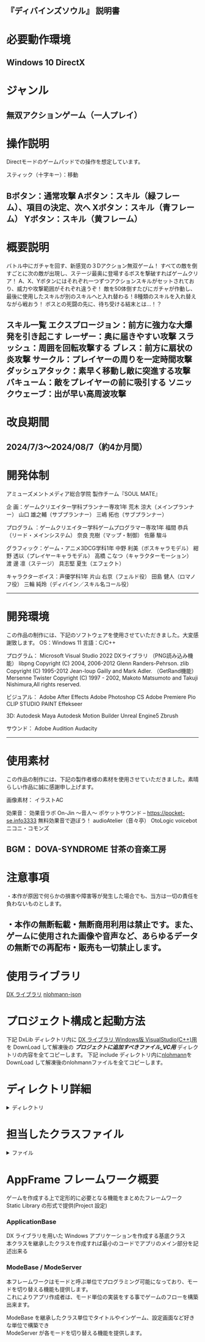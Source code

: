 『ディバインズソウル』 説明書
--------------------------------
# 必要動作環境
 Windows 10
 DirectX
--------------------------------
# ジャンル
無双アクションゲーム（一人プレイ）
--------------------------------

# 操作説明
Directモードのゲームパッドでの操作を想定しています。

スティック（十字キー）：移動

Bボタン：通常攻撃
Aボタン：スキル（緑フレーム）、項目の決定、次へ
Xボタン：スキル（青フレーム）
Yボタン：スキル（黄フレーム）
--------------------------------
# 概要説明            
バトル中にガチャを回す、新感覚の３Dアクション無双ゲーム！
すべての敵を倒すごとに次の敵が出現し、ステージ最奥に登場するボスを撃破すればゲームクリア！
A、X、Yボタンにはそれぞれ一つずつアクションスキルがセットされており、威力や攻撃範囲がそれぞれ違うぞ！
敵を50体倒すたびにガチャが作動し、最後に使用したスキルが別のスキルへと入れ替わる！8種類のスキルを入れ替えながら戦おう！
ボスとの死闘の先に、待ち受ける結末とは…！？

スキル一覧
エクスプロージョン：前方に強力な大爆発を引き起こす
レーザー：奥に届きやすい攻撃
スラッシュ：周囲を回転攻撃する
ブレス：前方に扇状の炎攻撃
サークル：プレイヤーの周りを一定時間攻撃
ダッシュアタック：素早く移動し敵に突進する攻撃
バキューム：敵をプレイヤーの前に吸引する
ソニックウェーブ：出が早い高周波攻撃
--------------------------------
# 改良期間
2024/7/3～2024/08/7（約4か月間）
-------------------------------
# 開発体制
アミューズメントメディア総合学院
製作チーム『SOUL MATE』


企    画：ゲームクリエイター学科プランナー専攻1年
荒木  涼大（メインプランナー）
山口 雄之輔（サブプランナー）
三嶋  拓也（サブプランナー）


プログラム ：ゲームクリエイター学科ゲームプログラマー専攻1年
福間  恭兵（リード・メインシステム）
奈良  充樹（マップ・制御）
佐藤  駿斗


グラフィック：ゲーム・アニメ3DCG学科1年
中野  利美（ボスキャラモデル）
紺野  透以（プレイヤーキャラモデル）
高橋 こなつ（キャラクターモーション）
渡 邊  凛（ステージ）
具志堅 夏生（エフェクト）


キャラクターボイス：声優学科1年
片山  右京（フェルド役）
田島  健人（ロマノフ役）
三輪  純玲（ディバイン／スキル名コール役）


--------------------------------
# 開発環境
この作品の制作には、下記のソフトウェアを使用させていただきました。大変感謝致します。
OS：Windows 11
言語：C/C++


プログラム：
Microsoft Visual Studio 2022
DXライブラリ
（PNG読み込み機能）
libpng Copyright (C) 2004, 2006-2012 Glenn Randers-Pehrson.
zlib Copyright (C) 1995-2012 Jean-loup Gailly and Mark Adler.
（GetRand機能）
 Mersenne Twister
 Copyright (C) 1997 - 2002, Makoto Matsumoto and Takuji Nishimura,All rights reserved.


ビジュアル：
Adobe After Effects
Adobe Photoshop CS
Adobe Premiere Pio
CLIP STUDIO PAINT
Effekseer


3D:
Autodesk Maya
Autodesk Motion Builder
Unreal Engine5
Zbrush

サウンド：
Adobe Audition
Audacity 

--------------------------------
# 使用素材
この作品の制作には、下記の製作者様の素材を使用させていただきました。素晴らしい作品に誠に感謝申し上げます。

画像素材：
イラストAC

効果音：
効果音ラボ
 On-Jin ～音人～
ポケットサウンド – https://pocket-se.info3333
無料効果音で遊ぼう！
audioAtelier（音々亭）
OtoLogic
voicebot
ニコニ・コモンズ

BGM：
DOVA-SYNDROME
甘茶の音楽工房
--------------------------------
# 注意事項
・本作が原因で何らかの損害や障害等が発生した場合でも、当方は一切の責任を負わないものとします。

・本作の無断転載・無断商用利用は禁止です。また、ゲームに使用された画像や音声など、あらゆるデータの無断での再配布・販売も一切禁止します。
--------------------------------

# 使用ライブラリ
[DX ライブラリ](https://dxlib.xsrv.jp/)
[nlohmann-json](https://github.com/nlohmann/json)

# プロジェクト構成と起動方法
下記 DxLib ディレクトリ内に [DX ライブラリ Windows版 VisualStudio(C++)用](https://dxlib.xsrv.jp/DxLib/DxLib_VC3_24d.zip) を DownLoad して解凍後の ***プロジェクトに追加すべきファイル_VC用*** ディレクトリの内容を全てコピーします。
下記 include ディレクトリ内に[nlohmann](https://github.com/nlohmann/json)をDownLoad して解凍後のnlohmannファイルを全てコピーします。

# ディレクトリ詳細
<details>
<summary>ディレクトリ</summary>
<pre>
.
├── DxLib(ライブラリ用ディレクトリ)
│
├── AppFrame(自作ゲームフレームワーク用のライブラリ Project)
│   │
│   ├── AppFrame
│   │   │
│   │   └── Application
|   |   |   |
|   |   |   └── ApplicationBase(Dxライブラリやループ処理を行う基底クラスファイル)
|   |   |   |
|   |   |   └── WinMain(ゲーム全体の処理をするソースファイル)
│   │   │
│   │   └── CFile
|   |   |   |
|   |   |   └── CFile(外部ファイルの読み込み、書き込みに関するクラスファイル)
│   │   │
│   │   └── ModeServer
|   |   |   |
|   |   |   └── ModeBase(モードの基底クラスファイル)
|   |   |   |
|   |   |   └── ModeServer(モードの追加、削除などの管理クラスファイル)
│   │   │
│   │   └── Object
|   |   |   |
|   |   |   └── ObjectBase(ゲーム内の物体の基底クラスファイル)
│   │   │
│   │   └── Reference
|   |   |   |
|   |   |   └── ColorFormat(RGBの色フォーマットに関するヘッダーファイル)
|   |   |   |
|   |   |   └── MyCollision(当たり判定に関するクラスファイル)
|   |   |   |
|   |   |   └── MyDraw(2Dでの矩形描画クラスファイル)
|   |   |   |
|   |   |   └── MyMath(イージング、デグリーラジアンの変換などを行うクラスファイル)
|   |   |   |
|   |   |   └── MyStruct(自作構造体をまとめるクラスファイル)
│   │   │
│   │   └── ResourceServer
|   |   |   |
|   |   |   └──ResourceServer(リソース管理のクラスファイル)
│   │   │
│   │   └── System
|   |       |
|   |       └── XPad
|   |       |   |
|   |       |   └── GameXPad(Xinputの処理クラスファイル)
|   |       |
|   |       └── GamePad(DirectInputの処理クラスファイル)
│   │   
│   ├── appframe.h(ヘッダーファイル)
│   │
│   ├── UtilMacro.h(ヘッダーファイル)
│   │
│   └── AppFrame.sln(Game.sln の方を起動して下さい)
│
└── Game(ゲーム本体の Project)
│   │
│   └──── Game
│      │
│      └── Actioncollision(当たり判定後の押し戻し、攻撃判定などの処理をまとめたクラスファイル)
│      │
│      └── ApplicationGlobal(ApplicationMainに実態を持つグローバルな関数をまとめるクラスファイル)
│      │
│      └── ApplicationMain(ApplicationBaseの派生。ゲームループを処理するクラスファイル)
│      │
│      └── Camera(カメラ制御を行うクラスファイル)
│      │
│      └── divine(ゲーム内スキルDivineの処理クラスファイル)
│      │
│      └── Effect(エフェクトの発生から終了までの処理のクラスファイル)
│      │
│      └── EN_Crab(Enemyクラスの派生で、カブトガニのような敵の処理をまとめたクラスファイル)
│      │
│      └── EN_Osero(Enemyクラスの派生で、人型の敵の処理をまとめたクラスファイル)
│      │
│      └── EN_Romanoff(Enemyクラスの派生で、ボスの処理をまとめたクラスファイル)
│      │
│      └── Enemy(ObjectBaseの派生で敵に関するObjectの基底クラスファイル)
│      │
│      └── EnemyManager(敵の出現、削除など敵を管理するクラスファイル)
│      │
│      └── EnumInfo(スキルなどで使うEnumをまとめたヘッダー)
│      │
│      └── Game.sln(こちらを起動して下さい)
│      │
│      └── GameEvent(ゲーム内の進行イベントを制御するクラスファイル)
│      │
│      └── GameSystem(ゲーム内システムに関する制御クラスファイル)
│      │
│      └── gameui(ゲーム内UIを制御、描画するクラスファイル)
│      │
│      └── JsonUtility(Jsonをこのプロジェクト内でも扱えるようにするクラスファイル)
│      │
│      └── MapEntity(ソースファイル)(ゲーム内マップの背景を描画するためのクラスファイル)
│      │
│      └── MathCollision(当たり判定の制御全般を扱うクラスに扱う関数をまとめたクラスクラスファイル)
│      │
│      └── ModeEnding(クリア後の映像を描画するクラスファイル)
│      │
│      └── ModeFade(モード間のフェード用のクラスファイル) 
│      │
│      └── ModeGame(ステージを管理するクラスファイル)
│      │
│      └── ModeGameClear(クリア後の画像を描画するクラスファイル)
│      │
│      └── ModeGameover(プレイヤー死亡後の画像を描画するファイル)
│      │
│      └── ModeLoad(ロード画面を描画するクラスファイル)
│      │
│      └── ModeLogo(ロゴ画像を描画するクラスファイル)
│      │
│      └── ModeSound(音関係を再生、停止するクラスファイル)
│      │
│      └── ModeTitle(タイトル画像を描画するクラスファイル)
│      │
│      └── ObjectManager(オブジェクトの配置、挙動を管理するクラスファイル)
│      │
│      └── Player(プレイヤーの処理全般クラスファイル)
│      │
│      └── PlayerManager(プレイヤー処理を安全に上の階層で扱えるようにするクラスファイル)
│      │
│      └── ResourceServer(外部ファイルでリソースを追加しやすくするためのクラスファイル)
│      │
│      └── SkillSlot(使用できるスキルを変更させるためのクラスファイル)
│      │
│      └── SoundItem(ModeSoundに使うアイテムの処理クラスファイル)
│      │
│      └── SoundServer(音声の追加、削除するためのクラスファイル)
│
└── include(nlohmann-jsonのインクルードファイル)

</pre>
</details>

# 担当したクラスファイル
<details>
<summary>ファイル</summary>

Actioncollision
divine
Effect
EN_Crab
EN_Osero
EN_Romanoff
Enemy
EnemyManager
GameEvent
GameSystem
gameui
MapEntity(一部)
MathCollision
ModeEnding
ModeFade
ModeGame
ModeGameClear
ModeGameover
ModeLoad
ModeLogo
ModeTitle
Player
PlayerManager
SkillSlot

</details>

# AppFrame フレームワーク概要
ゲームを作成する上で定形的に必要となる機能をまとめたフレームワーク  
Static Library の形式で提供(Project 設定)

### ApplicationBase
DX ライブラリを用いた Windows アプリケーションを作成する基底クラス  
本クラスを継承したクラスを作成すれば最小のコードでアプリのメイン部分を記述出来る

### ModeBase / ModeServer
本フレームワークはモードと呼ぶ単位でプログラミング可能になっており、モードを切り替える機能も提供します。  
これによりアプリ作成者は、モード単位の実装をする事でゲームのフローを構築出来ます。  

ModeBase を継承したクラス単位でタイトルやインゲーム、設定画面など好きな単位で構築でき  
ModeServer が各モードを切り替える機能を提供します。
